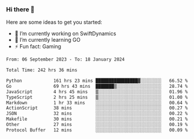 ### Hi there 👋

Here are some ideas to get you started:

- 🔭 I’m currently working on SwiftDynamics
- 🌱 I’m currently learning GO
-  ⚡ Fun fact: Gaming
  
  <!--
- 👯 I’m looking to collaborate on ...
- 🤔 I’m looking for help with ...
- 💬 Ask me about ...
- 📫 How to reach me: ...
- 😄 Pronouns: ...
-->

<!--START_SECTION:waka-->

```txt
From: 06 September 2023 - To: 18 January 2024

Total Time: 242 hrs 36 mins

Python            161 hrs 23 mins ████████████████▓░░░░░░░░   66.52 %
Go                69 hrs 43 mins  ███████▒░░░░░░░░░░░░░░░░░   28.74 %
JavaScript        4 hrs 45 mins   ▒░░░░░░░░░░░░░░░░░░░░░░░░   01.96 %
TypeScript        2 hrs 25 mins   ▒░░░░░░░░░░░░░░░░░░░░░░░░   01.00 %
Markdown          1 hr 33 mins    ░░░░░░░░░░░░░░░░░░░░░░░░░   00.64 %
ActionScript      38 mins         ░░░░░░░░░░░░░░░░░░░░░░░░░   00.27 %
JSON              32 mins         ░░░░░░░░░░░░░░░░░░░░░░░░░   00.22 %
Makefile          30 mins         ░░░░░░░░░░░░░░░░░░░░░░░░░   00.21 %
Other             27 mins         ░░░░░░░░░░░░░░░░░░░░░░░░░   00.19 %
Protocol Buffer   12 mins         ░░░░░░░░░░░░░░░░░░░░░░░░░   00.09 %
```

<!--END_SECTION:waka-->

